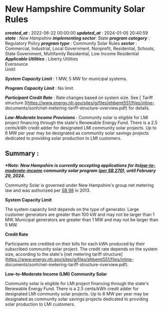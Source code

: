 # New Hampshire Community Solar Rules 
 ***created_at*** : 2022-06-22 00:00:00 
 ***updated_at*** : 2024-01-05 20:40:59 
 ***state** : New Hampshire 
 **implementing sector***: State 
 ***program category*** : Regulatory Policy 
 ***program type*** : Community Solar Rules 
 ***sector*** : Commercial, Industrial, Local Government, Nonprofit, Residential, Schools, State Government, Multifamily Residential, Low Income Residential 
 ***Applicable Utilities*** : Liberty Utilities  
Eversource  
Unitil  

 
 ***System Capacity Limit*** : 1 MW; 5 MW for municipal systems.

 
 ***Program Capacity Limit*** : No limit.

 
 ***Participant Credit Rate*** : Rate changes based on system size. See [ Tariff structure
](https://www.energy.nh.gov/sites/g/files/ehbemt551/files/inline-
documents/sonh/net-metering-tariff-structure-overview.pdf) for details.

 
 ***Low-Moderate Income Provisions*** : Community solar is eligible for LMI project financing through the state's
Renewable Energy Fund. There is a 2.5 cents/kWh credit adder for designated
LMI community solar projects. Up to 6 MW per year may be designated as
community solar savings projects dedicated to providing solar production to
LMI customers.

 
 ## Summary : 
 **_*Note: New Hampshire is currently accepting applications for its[low-to-
moderate-income](https://www.energy.nh.gov/nh-senate-bill-270-implementation)
community solar program ([per SB
270](https://www.gencourt.state.nh.us/bill_status/legacy/bs2016/billText.aspx?sy=2022&id=2118&txtFormat=html.)),
until February 29, 2024._**

Community Solar is governed under New Hampshire's group net metering law and
was authorized per [SB
98](https://www.gencourt.state.nh.us/legislation/2013/SB0098.pdf) in 2013.

**System Capacity Limit**

The system capacity limit depends on the type of generator. Large customer
generators are greater than 100 kW and may not be larger than 1 MW. Municipal
generators are greater than 1 MW and may not be larger than 5 MW.

**Credit Rate**

Participants are credited on their bills for each kWh produced by their
subscribed community solar project. The credit rate depends on the system
size, according to the state's [net metering tariff
structure](https://www.energy.nh.gov/sites/g/files/ehbemt551/files/inline-
documents/sonh/net-metering-tariff-structure-overview.pdf).

**Low-to-Moderate Income (LMI) Community Solar**

Community solar is eligible for LMI project financing through the state's
Renewable Energy Fund. There is a 2.5 cents/kWh credit adder for designated
LMI community solar projects. Up to 6 MW per year may be designated as
community solar savings projects dedicated to providing solar production to
LMI customers.

 
 
